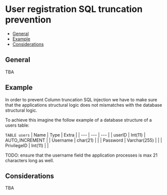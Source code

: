 # User registration SQL truncation prevention

- [General](#general)
- [Example](#example)
- [Considerations](#considerations)

## General
TBA

## Example
In order to prevent Column truncation SQL injection we have to make sure that the applications structural logic does not mismatches with the database structural logic.

To achieve this imagine the follow example of a database structure of a users table:

`TABLE users`
| Name | Type | Extra |
| --- | --- | --- |
| userID | Int(11) | AUTO_INCREMENT |
| Username | char(21) |  |
| Password | Varchar(255) |  |
| PrivilegeID | Int(11) |  |

TODO: ensure that the username field the application processes is max 21 characters long as well.

## Considerations
TBA
